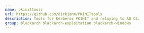 ```yaml
---
name: pkinittools
url: https://github.com/dirkjanm/PKINITtools
description: Tools for Kerberos PKINIT and relaying to AD CS.
group: blackarch blackarch-exploitation blackarch-windows
---
```

